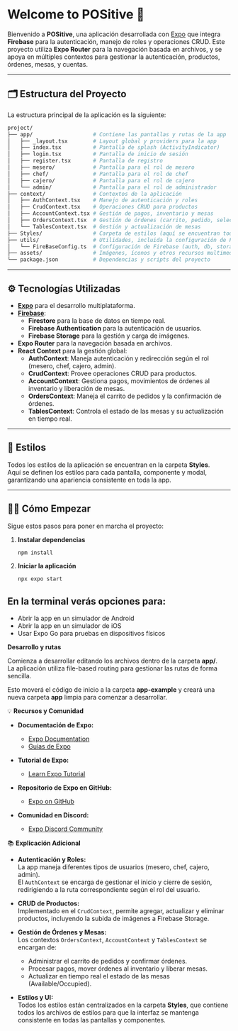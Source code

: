 # Welcome to POSitive 🚀

Bienvenido a **POSitive**, una aplicación desarrollada con [Expo](https://expo.dev) que integra **Firebase** para la autenticación, manejo de roles y operaciones CRUD. Este proyecto utiliza **Expo Router** para la navegación basada en archivos, y se apoya en múltiples contextos para gestionar la autenticación, productos, órdenes, mesas, y cuentas.

---

## 🗂️ Estructura del Proyecto

La estructura principal de la aplicación es la siguiente:

```bash
project/
├── app/                   # Contiene las pantallas y rutas de la app
│   ├── _layout.tsx        # Layout global y providers para la app
│   ├── index.tsx          # Pantalla de splash (ActivityIndicator)
│   ├── login.tsx          # Pantalla de inicio de sesión
│   ├── register.tsx       # Pantalla de registro
│   ├── mesero/            # Pantalla para el rol de mesero
│   ├── chef/              # Pantalla para el rol de chef
│   ├── cajero/            # Pantalla para el rol de cajero
│   └── admin/             # Pantalla para el rol de administrador
├── context/               # Contextos de la aplicación
│   ├── AuthContext.tsx    # Manejo de autenticación y roles
│   ├── CrudContext.tsx    # Operaciones CRUD para productos
│   ├── AccountContext.tsx # Gestión de pagos, inventario y mesas
│   ├── OrdersContext.tsx  # Gestión de órdenes (carrito, pedido, selección de mesa)
│   └── TablesContext.tsx  # Gestión y actualización de mesas
├── Styles/                # Carpeta de estilos (aquí se encuentran todos los archivos de estilos CSS/TS)
├── utils/                 # Utilidades, incluida la configuración de Firebase
│   └── FireBaseConfig.ts  # Configuración de Firebase (auth, db, storage)
├── assets/                # Imágenes, íconos y otros recursos multimedia
└── package.json           # Dependencias y scripts del proyecto

```

---

## ⚙️ Tecnologías Utilizadas

- **[Expo](https://expo.dev/)** para el desarrollo multiplataforma.  
- **[Firebase](https://firebase.google.com/)**:  
  - **Firestore** para la base de datos en tiempo real.  
  - **Firebase Authentication** para la autenticación de usuarios.  
  - **Firebase Storage** para la gestión y carga de imágenes.  
- **Expo Router** para la navegación basada en archivos.  
- **React Context** para la gestión global:
  - **AuthContext**: Maneja autenticación y redirección según el rol (mesero, chef, cajero, admin).
  - **CrudContext**: Provee operaciones CRUD para productos.
  - **AccountContext**: Gestiona pagos, movimientos de órdenes al inventario y liberación de mesas.
  - **OrdersContext**: Maneja el carrito de pedidos y la confirmación de órdenes.
  - **TablesContext**: Controla el estado de las mesas y su actualización en tiempo real.

---

## 📸 Estilos

Todos los estilos de la aplicación se encuentran en la carpeta **Styles**.  
Aquí se definen los estilos para cada pantalla, componente y modal, garantizando una apariencia consistente en toda la app.

---

## 🏃‍♂️ Cómo Empezar

Sigue estos pasos para poner en marcha el proyecto:

1. **Instalar dependencias**

   ```bash
   npm install

2. **Iniciar la aplicación**

   ```bash
   npx expo start

## En la terminal verás opciones para:

- Abrir la app en un simulador de Android
- Abrir la app en un simulador de iOS
- Usar Expo Go para pruebas en dispositivos físicos

**Desarrollo y rutas**

Comienza a desarrollar editando los archivos dentro de la carpeta **app/**.  
La aplicación utiliza file-based routing para gestionar las rutas de forma sencilla.

Esto moverá el código de inicio a la carpeta **app-example** y creará una nueva carpeta **app** limpia para comenzar a desarrollar.

💡 **Recursos y Comunidad**

- **Documentación de Expo:**
  - [Expo Documentation](https://docs.expo.dev/)
  - [Guías de Expo](https://docs.expo.dev/guides)

- **Tutorial de Expo:**
  - [Learn Expo Tutorial](https://docs.expo.dev/tutorial/introduction/)

- **Repositorio de Expo en GitHub:**
  - [Expo on GitHub](https://github.com/expo/expo)

- **Comunidad en Discord:**
  - [Expo Discord Community](https://chat.expo.dev)

📚 **Explicación Adicional**

- **Autenticación y Roles:**  
  La app maneja diferentes tipos de usuarios (mesero, chef, cajero, admin).  
  El `AuthContext` se encarga de gestionar el inicio y cierre de sesión, redirigiendo a la ruta correspondiente según el rol del usuario.

- **CRUD de Productos:**  
  Implementado en el `CrudContext`, permite agregar, actualizar y eliminar productos, incluyendo la subida de imágenes a Firebase Storage.

- **Gestión de Órdenes y Mesas:**  
  Los contextos `OrdersContext`, `AccountContext` y `TablesContext` se encargan de:
  - Administrar el carrito de pedidos y confirmar órdenes.
  - Procesar pagos, mover órdenes al inventario y liberar mesas.
  - Actualizar en tiempo real el estado de las mesas (Available/Occupied).

- **Estilos y UI:**  
  Todos los estilos están centralizados en la carpeta **Styles**, que contiene todos los archivos de estilos para que la interfaz se mantenga consistente en todas las pantallas y componentes.
